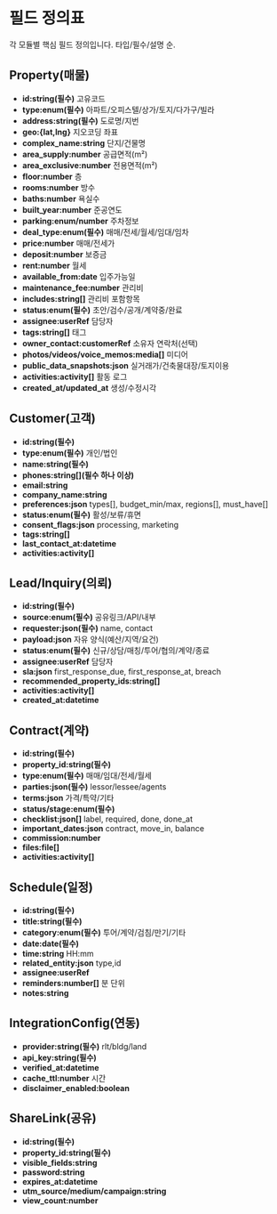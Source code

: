 # 필드 정의표

각 모듈별 핵심 필드 정의입니다. 타입/필수/설명 순.

## Property(매물)
- **id:string(필수)** 고유코드
- **type:enum(필수)** 아파트/오피스텔/상가/토지/다가구/빌라
- **address:string(필수)** 도로명/지번
- **geo:{lat,lng}** 지오코딩 좌표
- **complex_name:string** 단지/건물명
- **area_supply:number** 공급면적(m²)
- **area_exclusive:number** 전용면적(m²)
- **floor:number** 층
- **rooms:number** 방수
- **baths:number** 욕실수
- **built_year:number** 준공연도
- **parking:enum/number** 주차정보
- **deal_type:enum(필수)** 매매/전세/월세/임대/임차
- **price:number** 매매/전세가
- **deposit:number** 보증금
- **rent:number** 월세
- **available_from:date** 입주가능일
- **maintenance_fee:number** 관리비
- **includes:string[]** 관리비 포함항목
- **status:enum(필수)** 초안/검수/공개/계약중/완료
- **assignee:userRef** 담당자
- **tags:string[]** 태그
- **owner_contact:customerRef** 소유자 연락처(선택)
- **photos/videos/voice_memos:media[]** 미디어
- **public_data_snapshots:json** 실거래가/건축물대장/토지이용
- **activities:activity[]** 활동 로그
- **created_at/updated_at** 생성/수정시각

## Customer(고객)
- **id:string(필수)**
- **type:enum(필수)** 개인/법인
- **name:string(필수)**
- **phones:string[](필수 하나 이상)**
- **email:string**
- **company_name:string**
- **preferences:json** types[], budget_min/max, regions[], must_have[]
- **status:enum(필수)** 활성/보류/휴면
- **consent_flags:json** processing, marketing
- **tags:string[]**
- **last_contact_at:datetime**
- **activities:activity[]**

## Lead/Inquiry(의뢰)
- **id:string(필수)**
- **source:enum(필수)** 공유링크/API/내부
- **requester:json(필수)** name, contact
- **payload:json** 자유 양식(예산/지역/요건)
- **status:enum(필수)** 신규/상담/매칭/투어/협의/계약/종료
- **assignee:userRef** 담당자
- **sla:json** first_response_due, first_response_at, breach
- **recommended_property_ids:string[]**
- **activities:activity[]**
- **created_at:datetime**

## Contract(계약)
- **id:string(필수)**
- **property_id:string(필수)**
- **type:enum(필수)** 매매/임대/전세/월세
- **parties:json(필수)** lessor/lessee/agents
- **terms:json** 가격/특약/기타
- **status/stage:enum(필수)**
- **checklist:json[]** label, required, done, done_at
- **important_dates:json** contract, move_in, balance
- **commission:number**
- **files:file[]**
- **activities:activity[]**

## Schedule(일정)
- **id:string(필수)**
- **title:string(필수)**
- **category:enum(필수)** 투어/계약/검침/만기/기타
- **date:date(필수)**
- **time:string** HH:mm
- **related_entity:json** type,id
- **assignee:userRef**
- **reminders:number[]** 분 단위
- **notes:string**

## IntegrationConfig(연동)
- **provider:string(필수)** rlt/bldg/land
- **api_key:string(필수)**
- **verified_at:datetime**
- **cache_ttl:number** 시간
- **disclaimer_enabled:boolean**

## ShareLink(공유)
- **id:string(필수)**
- **property_id:string(필수)**
- **visible_fields:string[](필수)**
- **password:string**
- **expires_at:datetime**
- **utm_source/medium/campaign:string**
- **view_count:number**

